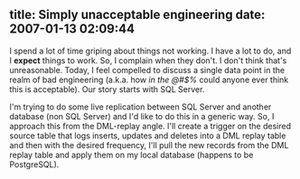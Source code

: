 title: Simply unacceptable engineering
date: 2007-01-13 02:09:44
---

<p>I spend a lot of time griping about things not working.  I have a lot to do, and I <b>expect</b> things to work.  So, I complain when they don't.  I don't think that's unreasonable.  Today, I feel compelled to discuss a single data point in the realm of bad engineering (a.k.a. how <em>in the @#$%</em> could anyone ever think this is acceptable).  Our story starts with SQL Server.</p>

<p>I'm trying to do some live replication between SQL Server and another database (non SQL Server) and I'd like to do this in a generic way.  So, I approach this from the DML-replay angle.  I'll create a trigger on the desired source table that logs inserts, updates and deletes into a DML replay table and then with the desired frequency, I'll pull the new records from the DML replay table and apply them on my local database (happens to be PostgreSQL).</p>

